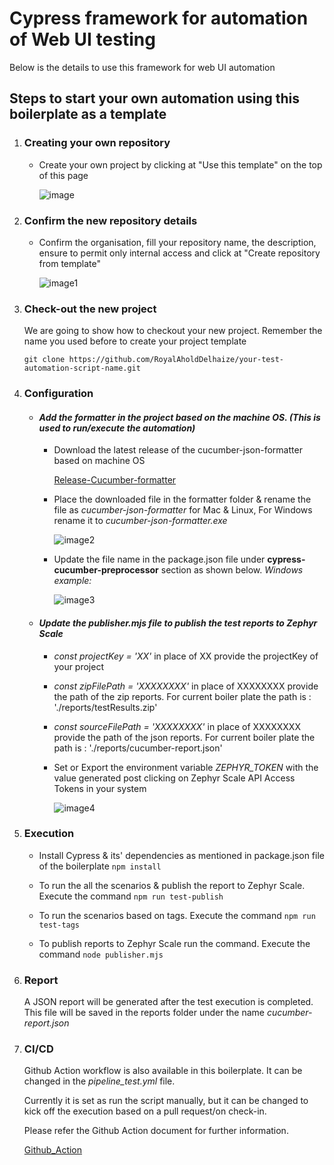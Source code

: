 # Cypress framework for automation of Web UI testing
Below is the details to use this framework for web UI automation

## Steps to start your own automation using this boilerplate as a template
  1. ### **Creating your own repository**
  
     - Create your own project by clicking at "Use this template" on the top of this page
    
       ![image](docs/Use_template.png)
    
  2. ### **Confirm the new repository details**
  
      - Confirm the organisation, fill your repository name, the description, ensure to permit only internal access and click at "Create repository from template"
    
        ![image1](docs/screenshot_template.png)
    
  3. ### **Check-out the new project**
  
      We are going to show how to checkout your new project. Remember the name you used before to create your project template
      
      ```git clone https://github.com/RoyalAholdDelhaize/your-test-automation-script-name.git```
    
   4. ### **Configuration**
   
      - #### *Add the formatter in the project based on the machine OS. (This is used to run/execute the automation)*
         - Download the latest release of the cucumber-json-formatter based on machine OS
            
            [Release-Cucumber-formatter](https://github.com/cucumber/common/releases)
            
         - Place the downloaded file in the formatter folder & rename the file as *cucumber-json-formatter*  for Mac & Linux, For Windows rename it to *cucumber-json-formatter.exe*
         
            ![image2](docs/formatter_sample.png)
            
         -  Update the file name in the package.json file under **cypress-cucumber-preprocessor** section as shown below. *Windows example:*
         
            ![image3](docs/package_json.png)
            
      - #### *Update the publisher.mjs file to publish the test reports to Zephyr Scale*
         -  *const projectKey = 'XX'* in place of XX provide the projectKey of your project
         -  *const zipFilePath = 'XXXXXXXX'* in place of XXXXXXXX provide the path of the zip reports. For current boiler plate the path is : './reports/testResults.zip'
         -  *const sourceFilePath = 'XXXXXXXX'* in place of XXXXXXXX provide the path of the json reports. For current boiler plate the path is : './reports/cucumber-report.json'
         -  Set or Export the environment variable *ZEPHYR_TOKEN* with the value generated post clicking on Zephyr Scale API Access Tokens in your system
         
             ![image4](docs/zephyr_token.png)
             
             
   5. ### **Execution**
    
      - Install Cypress & its' dependencies as mentioned in package.json file of the boilerplate `npm install`
      
      - To run the all the scenarios & publish the report to Zephyr Scale. Execute the command `npm run test-publish`
      
      - To run the scenarios based on tags. Execute the command `npm run test-tags`
      
      - To publish reports to Zephyr Scale run the command. Execute the command `node publisher.mjs`
      
   6. ### **Report**
    
      A JSON report will be generated after the test execution is completed. This file will be saved in the reports folder under the name *cucumber-report.json*
      
   7. ### **CI/CD**
   
      Github Action workflow is also available in this boilerplate. It can be changed in the *pipeline_test.yml* file.
      
      Currently it is set as run the script manually, but it can be changed to kick off the execution based on a pull request/on check-in.
      
      Please refer the Github Action document for further information.
      
      [Github_Action](https://docs.cypress.io/guides/continuous-integration/github-actions#Caching-Dependencies-and-Build-Artifacts)
